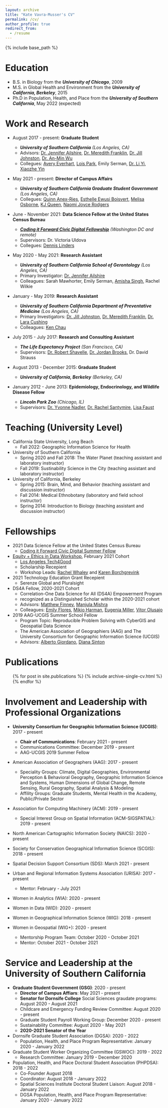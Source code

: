 ```yaml
---
layout: archive
title: "Kate Vavra-Musser's CV"
permalink: /cv/
author_profile: true
redirect_from:
  - /resume
---
```


{% include base_path %}

Education
======
* B.S. in Biology from the ***University of Chicago***, 2009
* M.S. in Global Health and Environment from the ***University of California, Berkeley***, 2015
* Ph.D in Population, Health, and Place from the ***University of Southern California***, May 2022 (expected)

Work and Research
======
* August 2017 - present: **Graduate Student**
  * ***University of Southern California** (Los Angeles, CA)*
  * Advisors: [Dr. Jennifer Ailshire](https://www.linkedin.com/in/jennifer-ailshire-85143920b), [Dr. Meredith Franklin](https://www.linkedin.com/in/meredithfranklin), [Dr. Jill Johnston](https://www.linkedin.com/in/jill-johnston-9b32a354), [Dr. An-Min Wu](https://www.linkedin.com/in/anminwu)
  * Collegues: [Avery Everhart](https://www.linkedin.com/in/avery-everhart-028427203), [Lois Park](https://www.linkedin.com/in/lois-park), Emily Serman, [Dr. Li Yi](https://www.linkedin.com/in/liyispatial), [Xiaozhe Yin](https://www.linkedin.com/in/xiaozhe-yin-18923a179)

* May 2021 - present: **Director of Campus Affairs**
  * ***University of Southern California Graduate Student Government** (Los Angeles, CA)*
  * Collegues: [Quinn Anex-Ries](https://www.linkedin.com/in/quinn-anex-ries), [Esthelle Ewusi Boisvert](https://www.linkedin.com/in/esthelle-ewusi-boisvert), [Melisa Osborne](https://www.linkedin.com/in/melisa-osborne-biomed), [KJ Queen](https://www.linkedin.com/in/katelyn-kj-queen-86128021b), [Naomi Joyce Rodgers](https://www.linkedin.com/in/naomi-joyce-rodgers-ba4290bb)

* June - November 2021: **Data Science Fellow at the United States Census Bureau**
  * *[**Coding it Forward Civic Digital Fellowship**](https://www.codingitforward.com/civic-digital-fellowship) (Washington DC and remote)*
  * Supervisors: Dr. Victoria Uldova
  * Collegues: [Dennis Linders](https://www.linkedin.com/in/dennislinders)

* May 2020 - May 2021: **Research Assistant**
  * ***University of Southern California School of Gerontology** (Los Angeles, CA)*
  * Primary Investigator: [Dr. Jennifer Ailshire](https://gero.usc.edu/faculty/ailshire)
  * Colleagues: Sarah Mawhorter, Emily Serman, [Amisha Singh](https://www.linkedin.com/in/amishasingh13102), Rachel Wilkie
  
* January - May 2019: **Research Assistant**
  * ***University of Southern California Department of Preventative Medicine** (Los Angeles, CA)*
  * Primary Investigators: [Dr. Jill Johnston](https://www.linkedin.com/in/jill-johnston-9b32a354), [Dr. Meredith Franklin](https://www.linkedin.com/in/meredithfranklin), [Dr. Lara Cushing](https://www.linkedin.com/in/lara-cushing)
  * Colleagues: [Ken Chau](https://www.linkedin.com/in/ken-chau-05b35323)

* July 2015 - July 2017: **Research and Consulting Assistant**
  * ***The Life Expectancy Project** (San Francisco, CA)*
  * Supervisors: [Dr. Robert Shavelle](https://www.linkedin.com/in/robert-shavelle-phd-faacpdm-a883b041), [Dr. Jordan Brooks](https://www.linkedin.com/in/jordancbrooks), Dr. David Strauss

* August 2013 - December 2015: **Graduate Student**
  * ***University of California, Berkeley** (Berkeley, CA)*

* January 2012 - June 2013: **Epidemiology, Endocrinology, and Wildlife Disease Fellow**
  * ***Lincoln Park Zoo** (Chicago, IL)*
  * Supervisors: [Dr. Yvonne Nadler](https://www.linkedin.com/in/nadler-yvonne-a9683429), [Dr. Rachel Santymire](https://www.linkedin.com/in/rachel-santymire-81a6572a), [Lisa Faust](https://www.linkedin.com/in/lisa-faust-a5b23450)

Teaching (University Level)
======
* California State University, Long Beach
  * Fall 2022: Geographic Information Science for Health
* University of Southern California
  * Spring 2020 and Fall 2018: The Water Planet (teaching assistant and laboratory instructor)
  * Fall 2019: Sustinability Science in the City (teaching assistant and laboratory instructor)
* University of California, Berkeley
  * Spring 2015: Brain, Mind, and Behavior (teaching assistant and discussion instructor)
  * Fall 2014: Medical Ethnobotany (laboratory and field school instructor)
  * Spring 2014: Introduction to Biology (teaching assistant and discussion instructor)
  
Fellowships
======
* 2021 Data Science Fellow at the United States Census Bureau
  * [Coding it Forward Civic Digital Summer Fellow](https://www.codingitforward.com/civic-digital-fellowship)
* [Equity + Ethics in Data Workshop](https://www.latech4good.org/dataworkshop), February 2021 Cohort
  * [Los Angeles Tech4Good](https://www.latech4good.org)
  * Scholarship Recepient
  * Workshop Leads: [Rachel Whaley](https://www.linkedin.com/in/rachelrwhaley) and [Karen Borchgrevink](https://www.linkedin.com/in/kborchgrevink)
* 2021 Technology Education Grant Recepient
  * Serenze Global and Pluralsight
* DS4A Fellow, 2020-2021 Cohort
  * Correlation-One Data Science for All (DS4A) Empowerment Program
  * recognized as a Distinguished Scholar within the 2020-2021 cohort
  * Advisors: [Matthew Finney](https://www.linkedin.com/in/matthew-f-2b837359), [Manjula Mishra](https://www.linkedin.com/in/manjula-mishra)
  * Colleagues: [Emily Flores](https://www.linkedin.com/in/emily-flores-gaspar), [Mikio Harman](https://www.linkedin.com/in/mikioharman), [Eugenia Miller](https://www.linkedin.com/in/eugenia-miller), [Vitor Olusajo](https://www.linkedin.com/in/victorolusajo)
* 2019 AAG-UCGIS Summer School Fellow
  * Program Topic: Reproducible Problem Solving with CyberGIS and Geospatial Data Science
  * The American Association of Geographiers (AAG) and The University Consortium for Geographic Information Science (UCGIS)
  * Advisors: [Alberto Giordano](https://www.linkedin.com/in/alberto-giordano-22707a99), [Diana Sinton](https://www.linkedin.com/in/diana-sinton-6a261b17)
  
Publications
======
  <ul>{% for post in site.publications %}
    {% include archive-single-cv.html %}
  {% endfor %}</ul>
  
Involvement and Leadership with Professional Organizations
======
* **University Consortium for Geographic Information Science (UCGIS)**: 2017 - present
  * **Chair of Communications**: February 2021 - present
  * Communications Committee: December 2019 - present
  * AAG-UCGIS 2019 Summer Fellow
  
* American Association of Geographers (AAG): 2017 - present
  * Speciality Groups: Climate, Digital Geographies, Environmental Perception & Behavioral Geography, Geographic Information Science and Systems, Human Dimensions of Global Change, Remote Sensing, Rural Geography, Spatial Analysis & Modeling
  * Affility Groups: Graduate Students, Mental Health in the Academy, Public/Private Sector
* Association for Computing Machinery (ACM): 2019 - present
  * Special Interest Group on Spatial Information (ACM-SIGSPATIAL): 2019 - present
* North American Cartographic Information Society (NAICS): 2020 - present
* Society for Conservation Geographical Information Science (SCGIS): 2018 - present
* Spatial Decision Support Consortium (SDS): March 2021 - present
* Urban and Regional Information Systems Association (URISA): 2017 - present
  * Mentor: February - July 2021 
* Women in Analytics (WIA): 2020 - present
* Women in Data (WID): 2020 - present
* Women in Geographical Information Science (WIG): 2018 - present
* Women in Geospatial (WIG+): 2020 - present
  * Mentorship Program Team: October 2020 - October 2021
  * Mentor: October 2021 - October 2021

Service and Leadership at the University of Southern California
======
* **Graduate Student Government (GSG)**: 2020 - present
  * **Director of Campus Affiars**: May 2021 - present
  * **Senator for Dornsife College** Social Sciences graudate programs: August 2020 - August 2021
  * Childcare and Emergency Funding Review Committee: August 2020 - present
  * Graduate Student Payroll Working Group: December 2020 - present
  * Sustainability Committee: August 2020 - May 2021
  * **2020-2021 Senator of the Year**
* Dornsife Graduate Student Association (DGSA): 2020 - 2022
  * Population, Health, and Place Program Representative: January 2020 - January 2022
* Graduate Student Worker Organizing Committee (GSWOC): 2019 - 2022
  * Research Committee: January 2019 - December 2020
* Population, Health, and Place Doctoral Student Association (PHPDSA): 2018 - 2022
  * Co-Founder August 2018
  * Coordinator: August 2018 - January 2022
  * Spatial Sciences Institute Doctoral Student Liaison: August 2018 - January 2022
  * DGSA Population, Health, and Place Program Representative: January 2020 - January 2022
